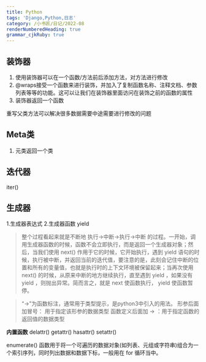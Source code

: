 ```yaml
---
title: Python
tags: 'Django,Python,日志'
category: /小书匠/日记/2022-08
renderNumberedHeading: true
grammar_cjkRuby: true
---
```


## 装饰器
 1. 使用装饰器可以在一个函数/方法前后添加方法，对方法进行修改
 2. @wraps接受一个函数来进行装饰，并加入了复制函数名称、注释文档、参数列表等等的功能。这可以让我们在装饰器里面访问在装饰之前的函数的属性
 3. 装饰器返回一个函数

重写父类方法可以解决很多数据需要中途需要进行修改的问题

## Meta类
1. 元类返回一个类

## 迭代器
iter() 

## 生成器
1.生成器表达式
2.生成器函数 yield 

> 整个过程看起来就是不断地 执行->中断->执行->中断 的过程。一开始，调用生成器函数的时候，函数不会立即执行，而是返回一个生成器对象；然后，当我们使用 next() 作用于它的时候，它开始执行，遇到 yield 语句的时候，执行被中断，并返回当前的迭代值，要注意的是，此刻会记住中断的位置和所有的变量值，也就是执行时的上下文环境被保留起来；当再次使用 next() 的时候，从原来中断的地方继续执行，直至遇到 yield ，如果没有 yield ，则抛出异常。简而言之，就是 next 使函数执行， yield 使函数暂停。


> “->”为函数标注，通常用于类型提示，是python3中引入的用法。
> 形参后面加冒号： 用于指定该形参的数据类型
> 函数定义后面加 -> ：用于指定函数的返回值的数据类型

**内置函数**
delattr()	getattr()	hasattr()	setattr()

enumerate() 函数用于将一个可遍历的数据对象(如列表、元组或字符串)组合为一个索引序列，同时列出数据和数据下标，一般用在 for 循环当中。